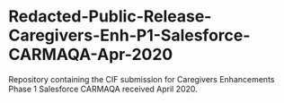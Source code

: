# Redacted-Public-Release-Caregivers-Enh-P1-Salesforce-CARMAQA-Apr-2020
Repository containing the CIF submission for Caregivers Enhancements Phase 1 Salesforce CARMAQA  received April 2020.
